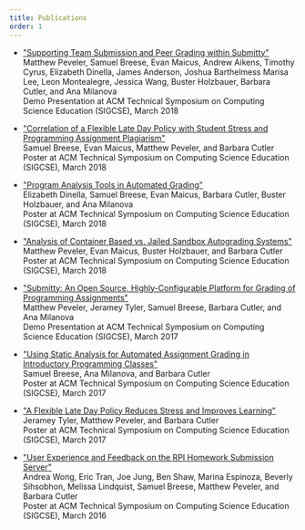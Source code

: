 ```yaml
---
title: Publications
order: 1
---
```


* ["Supporting Team Submission and Peer Grading within Submitty"](https://github.com/Submitty/publications/blob/master/2018_SIGCSE_demo_peveler_et_al/SIGCSE%202018%20Submitty%20Demo%20Presentation.pdf)  
  Matthew Peveler, Samuel Breese, Evan Maicus, Andrew Aikens, Timothy Cyrus, Elizabeth Dinella, James Anderson, Joshua Barthelmess Marisa Lee, Leon Montealegre, Jessica Wang, Buster Holzbauer, Barbara Cutler, and Ana Milanova   
  Demo Presentation at ACM Technical Symposium on Computing Science Education (SIGCSE), March 2018


* ["Correlation of a Flexible Late Day Policy with Student Stress and Programming Assignment Plagiarism"](https://github.com/Submitty/publications/raw/master/2018_SIGCSE_poster_breese_et_al/Poster.pdf)   
  Samuel Breese, Evan Maicus, Matthew Peveler, and Barbara Cutler   
  Poster at ACM Technical Symposium on Computing Science Education (SIGCSE), March 2018  


* ["Program Analysis Tools in Automated Grading"](https://github.com/Submitty/publications/raw/master/2018_SIGCSE_poster_dinella_et_al/Poster.pdf)  
  Elizabeth Dinella, Samuel Breese, Evan Maicus, Barbara Cutler, Buster Holzbauer, and Ana Milanova   
  Poster at ACM Technical Symposium on Computing Science Education (SIGCSE), March 2018   


* ["Analysis of Container Based vs. Jailed Sandbox Autograding Systems"](https://github.com/Submitty/publications/raw/master/2018_SIGCSE_poster_peveler_et_al/Poster.pdf)   
  Matthew Peveler, Evan Maicus, Buster Holzbauer, and Barbara Cutler   
  Poster at ACM Technical Symposium on Computing Science Education (SIGCSE), March 2018   


* ["Submitty: An Open Source, Highly-Configurable Platform for Grading of Programming Assignments"](https://github.com/Submitty/Tutorial/raw/master/presentation/Submitty%20Demo%20SIGCSE%20March%2010%202017.pdf)  
  Matthew Peveler, Jeramey Tyler, Samuel Breese, Barbara Cutler, and Ana Milanova  
  Demo Presentation at ACM Technical Symposium on Computing Science Education (SIGCSE), March 2017



* ["Using Static Analysis for Automated Assignment Grading in Introductory Programming Classes"](https://github.com/Submitty/publications/raw/master/2017_SIGCSE_poster_breese_et_al/Poster.pdf)  
  Samuel Breese, Ana Milanova, and Barbara Cutler  
  Poster at ACM Technical Symposium on Computing Science Education (SIGCSE), March 2017


* ["A Flexible Late Day Policy Reduces Stress and Improves Learning"](https://github.com/Submitty/publications/raw/master/2017_SIGCSE_poster_tyler_et_al/Poster.pdf)  
  Jeramey Tyler, Matthew Peveler, and Barbara Cutler  
  Poster at ACM Technical Symposium on Computing Science Education (SIGCSE), March 2017


* ["User Experience and Feedback on the RPI Homework Submission Server"](https://github.com/Submitty/publications/raw/master/2016_SIGCSE_poster_wong_et_al/final_poster.pdf)  
  Andrea Wong, Eric Tran, Joe Jung, Ben Shaw, Marina Espinoza, Beverly Sihsobhon, Melissa Lindquist, Samuel Breese, Matthew Peveler, and Barbara Cutler  
  Poster at ACM Technical Symposium on Computing Science Education (SIGCSE), March 2016